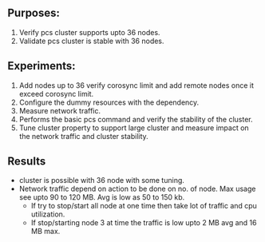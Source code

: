## Purposes:
1. Verify pcs cluster supports upto 36 nodes.
2. Validate pcs cluster is stable with 36 nodes.

## Experiments:
1. Add nodes up to 36 verify corosync limit and add remote nodes once it exceed corosync limit.
2. Configure the dummy resources with the dependency.
3. Measure network traffic.
4. Performs the basic pcs command and verify the stability of the cluster.
5. Tune cluster property to support large cluster and measure impact on the network traffic and cluster stability.

## Results
- cluster is possible with 36 node with some tuning.
- Network traffic depend on action to be done on no. of node. Max usage see upto 90 to 120 MB. Avg is low as 50 to 150 kb.
    - If try to stop/start all node at one time then take lot of traffic and cpu utilization.
    - If stop/starting node 3 at time the traffic is low upto 2 MB avg and 16 MB max.
